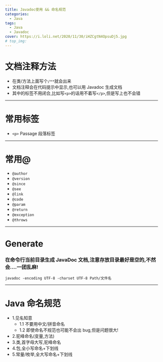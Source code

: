```yaml
---
title: Javadoc使用 && 命名规范
categories:
  - Java
tags:
  - Java
  - Javadoc
cover: https://i.loli.net/2020/11/30/iHZCgtN4OpsuDj5.jpg
# top_img:
---
```


<!--
 * @Author: Weidows
 * @LastEditors: Weidows
 * @LastEditTime: 2020-11-30 21:30:08
 * @FilePath: \Weidowsd:\Game\Demo\Github\Blog\source\_posts\Java\Javadoc.md
-->

# 文档注释方法

- 在类/方法上面写个`/**`就会出来
- 文档注释会在代码提示中显示,也可以用 Javadoc 生成文档
- 其中的标签不用闭合,比如写`<p>`的话用不着写`</p>`,但是写上也不会错

---

# 常用标签

- `<p>` Passage 段落标签

---

# 常用@

- `@author`
- `@version`
- `@since`
- `@see`
- `@link`
- `@code`
- `@param`
- `@return`
- `@exception`
- `@throws`

---

# Generate

### 在命令行当前目录生成 JavaDoc 文档,注意存放目录最好是空的,不然会....一团乱麻!

```
javadoc -encoding UTF-8 -charset UTF-8 Path/文件名
```

---

# Java 命名规范

- 1.见名知意
  - 1.1 不要用中文/拼音命名
  - 1.2 即使命名不规范也可能不会出 bug,但是问题很大!
- 2.驼峰命名(变量,方法)
- 3.类,首字母大写,驼峰命名
- 4.包,全小写命名+下划线
- 5.常量/枚举,全大写命名+下划线
